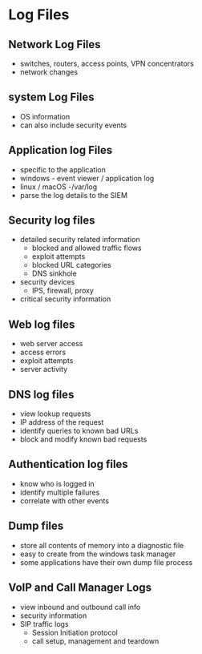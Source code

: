 # Log Files

## Network Log Files

- switches, routers, access points, VPN concentrators
- network changes

## system Log Files

- OS information
- can also include security events

## Application log Files

- specific to the application
- windows - event viewer / application log
- linux / macOS -/var/log
- parse the log details to the SIEM

## Security log files

- detailed security related information
  - blocked and allowed traffic flows
  - exploit attempts
  - blocked URL categories
  - DNS sinkhole
- security devices
  - IPS, firewall, proxy
- critical security information

## Web log files

- web server access
- access errors
- exploit attempts
- server activity

## DNS log files

- view lookup requests
- IP address of the request
- identify queries to known bad URLs
- block and modify known bad requests

## Authentication log files

- know who is logged in
- identify multiple failures
- correlate with other events

## Dump files

- store all contents of memory into a diagnostic file
- easy to create from the windows task manager
- some applications have their own dump file process

## VoIP and Call Manager Logs

- view inbound and outbound call info
- security information
- SIP traffic logs
  - Session Initiation protocol
  - call setup, management and teardown
